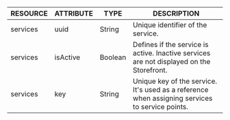 | RESOURCE | ATTRIBUTE | TYPE | DESCRIPTION |
| --- | --- | --- | --- |
| services | uuid | String | Unique identifier of the service. |
| services | isActive | Boolean | Defines if the service is active. Inactive services are not displayed on the Storefront. |
| services | key | String | Unique key of the service. It's used as a reference when assigning services to service points.  |
